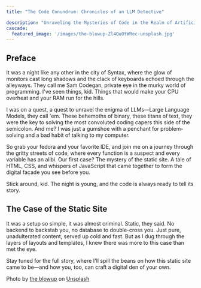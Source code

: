 ```yaml
---
title: "The Code Conundrum: Chronicles of an LLM Detective"

description: "Unraveling the Mysteries of Code in the Realm of Artificial Intelligence, Where Secrets Abound and Every Line Tells a Story"
cascade:
  featured_image: '/images/the-blowup-Zl4QuOtWRec-unsplash.jpg'
---
```

## Preface
It was a night like any other in the city of Syntax, where the glow of monitors cast long shadows and the clack of keyboards echoed through the alleyways. They call me Sam Codegan, private eye in the murky world of programming. I've seen things, kid. Things that would make your CPU overheat and your RAM run for the hills.

I was on a quest, a quest to unravel the enigma of LLMs—Large Language Models, they call 'em. These behemoths of binary, these titans of text, they were the key to solving the most convoluted coding capers this side of the semicolon. And me? I was just a gumshoe with a penchant for problem-solving and a bad habit of talking to my computer.

So grab your fedora and your favorite IDE, and join me on a journey through the gritty streets of code, where every function is a suspect and every variable has an alibi. Our first case? The mystery of the static site. A tale of HTML, CSS, and whispers of JavaScript that came together to form the digital facade you see before you.

Stick around, kid. The night is young, and the code is always ready to tell its story.

## The Case of the Static Site
It was a setup so simple, it was almost criminal. Static, they said. No backend to backstab you, no database to double-cross you. Just pure, unadulterated content, served up cold and fast. But as I dug through the layers of layouts and templates, I knew there was more to this case than met the eye.

Stay tuned for the full story, where I'll spill the beans on how this static site came to be—and how you, too, can craft a digital den of your own.

Photo by [the blowup](https://unsplash.com/@theblowup) on [Unsplash](https://unsplash.com/photos/black-wooden-door-with-white-wall-Zl4QuOtWRec?utm_content=creditCopyText&utm_medium=referral&utm_source=unsplash)
  